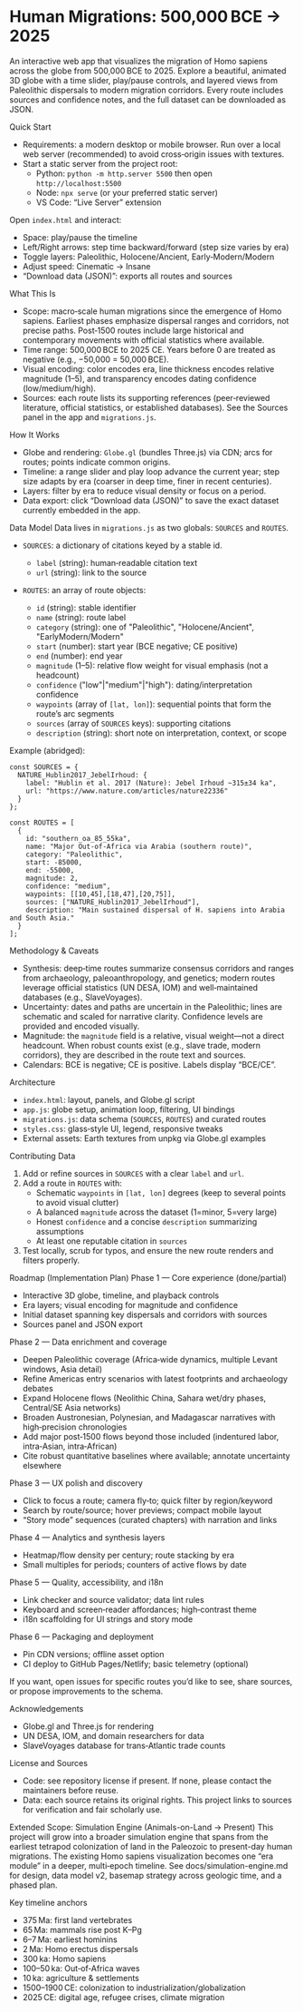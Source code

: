# Human Migrations: 500,000 BCE → 2025

An interactive web app that visualizes the migration of Homo sapiens across the globe from 500,000 BCE to 2025. Explore a beautiful, animated 3D globe with a time slider, play/pause controls, and layered views from Paleolithic dispersals to modern migration corridors. Every route includes sources and confidence notes, and the full dataset can be downloaded as JSON.


Quick Start
- Requirements: a modern desktop or mobile browser. Run over a local web server (recommended) to avoid cross‑origin issues with textures.
- Start a static server from the project root:
  - Python: `python -m http.server 5500` then open `http://localhost:5500`
  - Node: `npx serve` (or your preferred static server)
  - VS Code: “Live Server” extension

Open `index.html` and interact:
- Space: play/pause the timeline
- Left/Right arrows: step time backward/forward (step size varies by era)
- Toggle layers: Paleolithic, Holocene/Ancient, Early‑Modern/Modern
- Adjust speed: Cinematic → Insane
- “Download data (JSON)”: exports all routes and sources


What This Is
- Scope: macro‑scale human migrations since the emergence of Homo sapiens. Earliest phases emphasize dispersal ranges and corridors, not precise paths. Post‑1500 routes include large historical and contemporary movements with official statistics where available.
- Time range: 500,000 BCE to 2025 CE. Years before 0 are treated as negative (e.g., −50,000 = 50,000 BCE).
- Visual encoding: color encodes era, line thickness encodes relative magnitude (1–5), and transparency encodes dating confidence (low/medium/high).
- Sources: each route lists its supporting references (peer‑reviewed literature, official statistics, or established databases). See the Sources panel in the app and `migrations.js`.


How It Works
- Globe and rendering: `Globe.gl` (bundles Three.js) via CDN; arcs for routes; points indicate common origins.
- Timeline: a range slider and play loop advance the current year; step size adapts by era (coarser in deep time, finer in recent centuries).
- Layers: filter by era to reduce visual density or focus on a period.
- Data export: click “Download data (JSON)” to save the exact dataset currently embedded in the app.


Data Model
Data lives in `migrations.js` as two globals: `SOURCES` and `ROUTES`.

- `SOURCES`: a dictionary of citations keyed by a stable id.
  - `label` (string): human‑readable citation text
  - `url` (string): link to the source

- `ROUTES`: an array of route objects:
  - `id` (string): stable identifier
  - `name` (string): route label
  - `category` (string): one of "Paleolithic", "Holocene/Ancient", "EarlyModern/Modern"
  - `start` (number): start year (BCE negative; CE positive)
  - `end` (number): end year
  - `magnitude` (1–5): relative flow weight for visual emphasis (not a headcount)
  - `confidence` ("low"|"medium"|"high"): dating/interpretation confidence
  - `waypoints` (array of `[lat, lon]`): sequential points that form the route’s arc segments
  - `sources` (array of `SOURCES` keys): supporting citations
  - `description` (string): short note on interpretation, context, or scope

Example (abridged):
```
const SOURCES = {
  NATURE_Hublin2017_JebelIrhoud: {
    label: "Hublin et al. 2017 (Nature): Jebel Irhoud ~315±34 ka",
    url: "https://www.nature.com/articles/nature22336"
  }
};

const ROUTES = [
  {
    id: "southern_oa_85_55ka",
    name: "Major Out‑of‑Africa via Arabia (southern route)",
    category: "Paleolithic",
    start: -85000,
    end: -55000,
    magnitude: 2,
    confidence: "medium",
    waypoints: [[10,45],[18,47],[20,75]],
    sources: ["NATURE_Hublin2017_JebelIrhoud"],
    description: "Main sustained dispersal of H. sapiens into Arabia and South Asia."
  }
];
```


Methodology & Caveats
- Synthesis: deep‑time routes summarize consensus corridors and ranges from archaeology, paleoanthropology, and genetics; modern routes leverage official statistics (UN DESA, IOM) and well‑maintained databases (e.g., SlaveVoyages).
- Uncertainty: dates and paths are uncertain in the Paleolithic; lines are schematic and scaled for narrative clarity. Confidence levels are provided and encoded visually.
- Magnitude: the `magnitude` field is a relative, visual weight—not a direct headcount. When robust counts exist (e.g., slave trade, modern corridors), they are described in the route text and sources.
- Calendars: BCE is negative; CE is positive. Labels display “BCE/CE”.


Architecture
- `index.html`: layout, panels, and Globe.gl script
- `app.js`: globe setup, animation loop, filtering, UI bindings
- `migrations.js`: data schema (`SOURCES`, `ROUTES`) and curated routes
- `styles.css`: glass‑style UI, legend, responsive tweaks
- External assets: Earth textures from unpkg via Globe.gl examples


Contributing Data
1) Add or refine sources in `SOURCES` with a clear `label` and `url`.
2) Add a route in `ROUTES` with:
   - Schematic `waypoints` in `[lat, lon]` degrees (keep to several points to avoid visual clutter)
   - A balanced `magnitude` across the dataset (1=minor, 5=very large)
   - Honest `confidence` and a concise `description` summarizing assumptions
   - At least one reputable citation in `sources`
3) Test locally, scrub for typos, and ensure the new route renders and filters properly.


Roadmap (Implementation Plan)
Phase 1 — Core experience (done/partial)
- Interactive 3D globe, timeline, and playback controls
- Era layers; visual encoding for magnitude and confidence
- Initial dataset spanning key dispersals and corridors with sources
- Sources panel and JSON export

Phase 2 — Data enrichment and coverage
- Deepen Paleolithic coverage (Africa‑wide dynamics, multiple Levant windows, Asia detail)
- Refine Americas entry scenarios with latest footprints and archaeology debates
- Expand Holocene flows (Neolithic China, Sahara wet/dry phases, Central/SE Asia networks)
- Broaden Austronesian, Polynesian, and Madagascar narratives with high‑precision chronologies
- Add major post‑1500 flows beyond those included (indentured labor, intra‑Asian, intra‑African)
- Cite robust quantitative baselines where available; annotate uncertainty elsewhere

Phase 3 — UX polish and discovery
- Click to focus a route; camera fly‑to; quick filter by region/keyword
- Search by route/source; hover previews; compact mobile layout
- “Story mode” sequences (curated chapters) with narration and links

Phase 4 — Analytics and synthesis layers
- Heatmap/flow density per century; route stacking by era
- Small multiples for periods; counters of active flows by date

Phase 5 — Quality, accessibility, and i18n
- Link checker and source validator; data lint rules
- Keyboard and screen‑reader affordances; high‑contrast theme
- i18n scaffolding for UI strings and story mode

Phase 6 — Packaging and deployment
- Pin CDN versions; offline asset option
- CI deploy to GitHub Pages/Netlify; basic telemetry (optional)

If you want, open issues for specific routes you’d like to see, share sources, or propose improvements to the schema.


Acknowledgements
- Globe.gl and Three.js for rendering
- UN DESA, IOM, and domain researchers for data
- SlaveVoyages database for trans‑Atlantic trade counts


License and Sources
- Code: see repository license if present. If none, please contact the maintainers before reuse.
- Data: each source retains its original rights. This project links to sources for verification and fair scholarly use.


Extended Scope: Simulation Engine (Animals-on-Land → Present)
This project will grow into a broader simulation engine that spans from the earliest tetrapod colonization of land in the Paleozoic to present-day human migrations. The existing Homo sapiens visualization becomes one “era module” in a deeper, multi‑epoch timeline. See docs/simulation-engine.md for design, data model v2, basemap strategy across geologic time, and a phased plan.

Key timeline anchors
- 375 Ma: first land vertebrates
- 65 Ma: mammals rise post K–Pg
- 6–7 Ma: earliest hominins
- 2 Ma: Homo erectus dispersals
- 300 ka: Homo sapiens
- 100–50 ka: Out‑of‑Africa waves
- 10 ka: agriculture & settlements
- 1500–1900 CE: colonization to industrialization/globalization
- 2025 CE: digital age, refugee crises, climate migration
